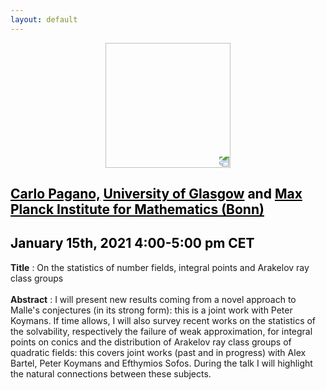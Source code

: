 ```yaml
---
layout: default
---
```


<p align="center">
  <img width="200" height="200" style="transform: rotate(0.5turn);" src="https://upload.wikimedia.org/wikipedia/commons/1/18/Rational_points_of_bounded_height_outside_the_27_lines_on_Clebsch%27s_diagonal_cubic_surface.png">
</p>

## <a href="https://sites.google.com/view/carlopagano/home-page" style="color:black">Carlo Pagano,</a> <a href="https://www.gla.ac.uk/schools/mathematicsstatistics/" style="color:black">University of Glasgow</a> <c style="color:black">and</c> <a href="https://www.mpim-bonn.mpg.de/" style="color:black">Max Planck Institute for Mathematics (Bonn)</a>
## <c style="color:black">January 15th, 2021  4:00-5:00 pm CET</c>

<b>Title</b> : On the statistics of number fields, integral points and Arakelov ray class groups
<br>
<br>
<b>Abstract</b> : I will present new results coming from a novel approach to Malle's conjectures (in its strong form): this is a joint work with Peter Koymans. If time allows, I will also survey recent works on the statistics of the solvability, respectively the failure of weak approximation, for integral points on conics and the distribution of Arakelov ray class groups of quadratic fields: this covers joint works (past and in progress) with Alex Bartel, Peter Koymans and Efthymios Sofos. During the talk I will highlight the natural connections between these subjects. 
